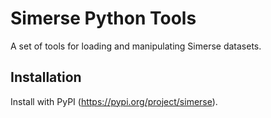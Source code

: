 # Simerse Python Tools
A set of tools for loading and manipulating Simerse datasets.

## Installation
Install with PyPI (https://pypi.org/project/simerse).